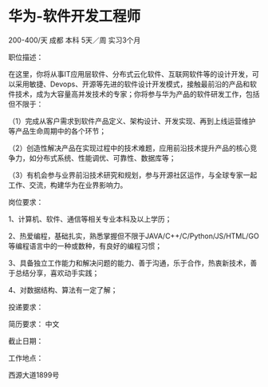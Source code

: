 # 华为-软件开发工程师

200-400/天 成都 本科 5天／周 实习3个月

职位描述：

在这里，你将从事IT应用层软件、分布式云化软件、互联网软件等的设计开发，可以采用敏捷、Devops、开源等先进的软件设计开发模式，接触最前沿的产品和软件技术，成为大容量高并发技术的专家；你将参与华为产品的软件研发工作，包括但不限于：

（1）完成从客户需求到软件产品定义、架构设计、开发实现、再到上线运营维护等产品生命周期中的各个环节；

（2）创造性解决产品在实现过程中的技术难题，应用前沿技术提升产品的核心竞争力，如分布式系统、性能调优、可靠性、数据库等；

（3）有机会参与业界前沿技术研究和规划，参与开源社区运作，与全球专家一起工作、交流，构建华为在业界影响力。

岗位要求：

1、计算机、软件、通信等相关专业本科及以上学历；

2、热爱编程，基础扎实，熟悉掌握但不限于JAVA/C++/C/Python/JS/HTML/GO等编程语言中的一种或数种，有良好的编程习惯；

3、具备独立工作能力和解决问题的能力、善于沟通，乐于合作，热衷新技术，善于总结分享，喜欢动手实践；  

4、对数据结构、算法有一定了解；

投递要求：

简历要求： 中文

截止日期：

工作地点：

西源大道1899号